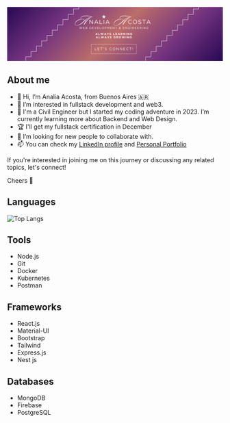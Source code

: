 <img src="img/Github Banner.png">

## About me
- 👋 Hi, I’m Analia Acosta, from Buenos Aires 🇦🇷
- 👀 I’m interested in fullstack development and web3.
- 🌱 I'm a Civil Engineer but I started my coding adventure in 2023. I’m currently learning more about Backend and Web Design.
- 🏆 I'll get my fullstack certification in December
- 💞️ I’m looking for new people to collaborate with.
- 📫 You can check my [LinkedIn profile](https://www.linkedin.com/in/analia-acosta-engineer/) and [Personal Portfolio](https://portfolio-analia.vercel.app/)

If you're interested in joining me on this journey or discussing any related topics, let's connect!

Cheers 👋 

## Languages
![Top Langs](https://github-readme-stats.vercel.app/api/top-langs/?username=analiaacosta2023&layout=compact)

## Tools
- Node.js
- Git
- Docker
- Kubernetes
- Postman

## Frameworks
- React.js
- Material-UI
- Bootstrap
- Tailwind
- Express.js
- Nest js

## Databases
- MongoDB
- Firebase
- PostgreSQL

